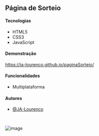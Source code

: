 ## Página de Sorteio

#### Tecnologias

- HTML5
- CSS3
- JavaScript

#### Demonstração

https://ja-lourenco.github.io/paginaSorteio/

#### Funcionalidades

- Multiplataforma

#### Autores

- [@JA-Lourenco](https://github.com/JA-Lourenco)

<br>

![image](https://user-images.githubusercontent.com/93841387/153110242-573cd972-edc5-42af-ba86-efda1d5cc04a.png)
